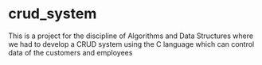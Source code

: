 # crud_system
This is a project for the discipline of Algorithms and Data Structures where we had to develop a CRUD system using the C language which can control data of the customers and employees   
